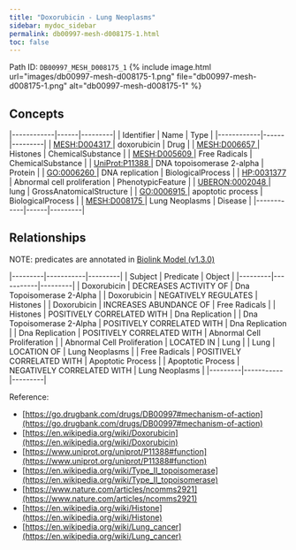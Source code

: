 ```yaml
---
title: "Doxorubicin - Lung Neoplasms"
sidebar: mydoc_sidebar
permalink: db00997-mesh-d008175-1.html
toc: false 
---
```



Path ID: `DB00997_MESH_D008175_1`
{% include image.html url="images/db00997-mesh-d008175-1.png" file="db00997-mesh-d008175-1.png" alt="db00997-mesh-d008175-1" %}

## Concepts

|------------|------|---------|
| Identifier | Name | Type    |
|------------|------|---------|
| <a href="https://identifiers.org/MESH:D004317">MESH:D004317 </a> | doxorubicin | Drug |
| <a href="https://identifiers.org/MESH:D006657">MESH:D006657 </a> | Histones | ChemicalSubstance |
| <a href="https://identifiers.org/MESH:D005609">MESH:D005609 </a> | Free Radicals | ChemicalSubstance |
| <a href="https://identifiers.org/UniProt:P11388">UniProt:P11388 </a> | DNA topoisomerase 2-alpha | Protein |
| <a href="https://identifiers.org/GO:0006260">GO:0006260 </a> | DNA replication | BiologicalProcess |
| <a href="https://identifiers.org/HP:0031377">HP:0031377 </a> | Abnormal cell proliferation | PhenotypicFeature |
| <a href="https://identifiers.org/UBERON:0002048">UBERON:0002048 </a> | lung | GrossAnatomicalStructure |
| <a href="https://identifiers.org/GO:0006915">GO:0006915 </a> | apoptotic process | BiologicalProcess |
| <a href="https://identifiers.org/MESH:D008175">MESH:D008175 </a> | Lung Neoplasms | Disease |
|------------|------|---------|

## Relationships


NOTE: predicates are annotated in <a href="https://github.com/biolink/biolink-model/releases/tag/v1.3.0">Biolink Model (v1.3.0)</a>

|---------|-----------|---------|
| Subject | Predicate | Object  |
|---------|-----------|---------|
| Doxorubicin | DECREASES ACTIVITY OF | Dna Topoisomerase 2-Alpha |
| Doxorubicin | NEGATIVELY REGULATES | Histones |
| Doxorubicin | INCREASES ABUNDANCE OF | Free Radicals |
| Histones | POSITIVELY CORRELATED WITH | Dna Replication |
| Dna Topoisomerase 2-Alpha | POSITIVELY CORRELATED WITH | Dna Replication |
| Dna Replication | POSITIVELY CORRELATED WITH | Abnormal Cell Proliferation |
| Abnormal Cell Proliferation | LOCATED IN | Lung |
| Lung | LOCATION OF | Lung Neoplasms |
| Free Radicals | POSITIVELY CORRELATED WITH | Apoptotic Process |
| Apoptotic Process | NEGATIVELY CORRELATED WITH | Lung Neoplasms |
|---------|-----------|---------|

Reference: 
  - [https://go.drugbank.com/drugs/DB00997#mechanism-of-action](https://go.drugbank.com/drugs/DB00997#mechanism-of-action)
  - [https://en.wikipedia.org/wiki/Doxorubicin](https://en.wikipedia.org/wiki/Doxorubicin)
  - [https://www.uniprot.org/uniprot/P11388#function](https://www.uniprot.org/uniprot/P11388#function)
  - [https://en.wikipedia.org/wiki/Type_II_topoisomerase](https://en.wikipedia.org/wiki/Type_II_topoisomerase)
  - [https://www.nature.com/articles/ncomms2921](https://www.nature.com/articles/ncomms2921)
  - [https://en.wikipedia.org/wiki/Histone](https://en.wikipedia.org/wiki/Histone)
  - [https://en.wikipedia.org/wiki/Lung_cancer](https://en.wikipedia.org/wiki/Lung_cancer)
